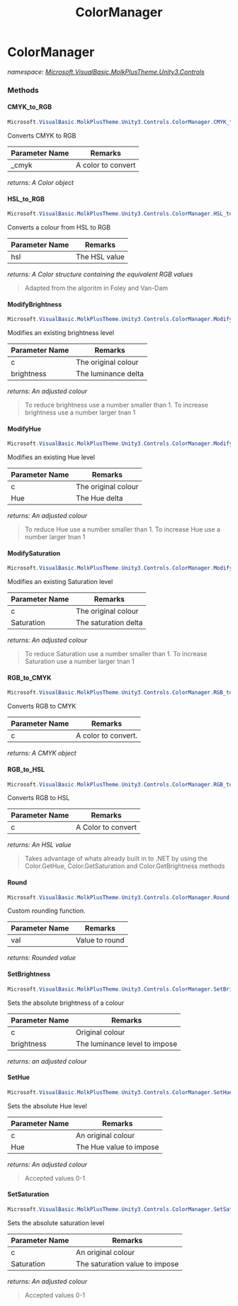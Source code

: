 ﻿---
title: ColorManager
---

# ColorManager
_namespace: [Microsoft.VisualBasic.MolkPlusTheme.Unity3.Controls](N-Microsoft.VisualBasic.MolkPlusTheme.Unity3.Controls.html)_



### Methods

#### CMYK_to_RGB
```csharp
Microsoft.VisualBasic.MolkPlusTheme.Unity3.Controls.ColorManager.CMYK_to_RGB(Microsoft.VisualBasic.MolkPlusTheme.Unity3.Controls.ColorManager.CMYK)
```
Converts CMYK to RGB

|Parameter Name|Remarks|
|--------------|-------|
|_cmyk|A color to convert|

_returns: A Color object_

#### HSL_to_RGB
```csharp
Microsoft.VisualBasic.MolkPlusTheme.Unity3.Controls.ColorManager.HSL_to_RGB(Microsoft.VisualBasic.MolkPlusTheme.Unity3.Controls.ColorManager.HSL)
```
Converts a colour from HSL to RGB

|Parameter Name|Remarks|
|--------------|-------|
|hsl|The HSL value|

_returns: A Color structure containing the equivalent RGB values_
> Adapted from the algoritm in Foley and Van-Dam

#### ModifyBrightness
```csharp
Microsoft.VisualBasic.MolkPlusTheme.Unity3.Controls.ColorManager.ModifyBrightness(System.Drawing.Color,System.Double)
```
Modifies an existing brightness level

|Parameter Name|Remarks|
|--------------|-------|
|c|The original colour|
|brightness|The luminance delta|

_returns: An adjusted colour_
>  
>  To reduce brightness use a number smaller than 1. To increase brightness use a number larger tnan 1 
>  

#### ModifyHue
```csharp
Microsoft.VisualBasic.MolkPlusTheme.Unity3.Controls.ColorManager.ModifyHue(System.Drawing.Color,System.Double)
```
Modifies an existing Hue level

|Parameter Name|Remarks|
|--------------|-------|
|c|The original colour|
|Hue|The Hue delta|

_returns: An adjusted colour_
>  
>  To reduce Hue use a number smaller than 1. To increase Hue use a number larger tnan 1 
>  

#### ModifySaturation
```csharp
Microsoft.VisualBasic.MolkPlusTheme.Unity3.Controls.ColorManager.ModifySaturation(System.Drawing.Color,System.Double)
```
Modifies an existing Saturation level

|Parameter Name|Remarks|
|--------------|-------|
|c|The original colour|
|Saturation|The saturation delta|

_returns: An adjusted colour_
>  
>  To reduce Saturation use a number smaller than 1. To increase Saturation use a number larger tnan 1 
>  

#### RGB_to_CMYK
```csharp
Microsoft.VisualBasic.MolkPlusTheme.Unity3.Controls.ColorManager.RGB_to_CMYK(System.Drawing.Color)
```
Converts RGB to CMYK

|Parameter Name|Remarks|
|--------------|-------|
|c|A color to convert.|

_returns: A CMYK object_

#### RGB_to_HSL
```csharp
Microsoft.VisualBasic.MolkPlusTheme.Unity3.Controls.ColorManager.RGB_to_HSL(System.Drawing.Color)
```
Converts RGB to HSL

|Parameter Name|Remarks|
|--------------|-------|
|c|A Color to convert|

_returns: An HSL value_
> Takes advantage of whats already built in to .NET by using the Color.GetHue, Color.GetSaturation and Color.GetBrightness methods

#### Round
```csharp
Microsoft.VisualBasic.MolkPlusTheme.Unity3.Controls.ColorManager.Round(System.Double)
```
Custom rounding function.

|Parameter Name|Remarks|
|--------------|-------|
|val|Value to round|

_returns: Rounded value_

#### SetBrightness
```csharp
Microsoft.VisualBasic.MolkPlusTheme.Unity3.Controls.ColorManager.SetBrightness(System.Drawing.Color,System.Double)
```
Sets the absolute brightness of a colour

|Parameter Name|Remarks|
|--------------|-------|
|c|Original colour|
|brightness|The luminance level to impose|

_returns: an adjusted colour_

#### SetHue
```csharp
Microsoft.VisualBasic.MolkPlusTheme.Unity3.Controls.ColorManager.SetHue(System.Drawing.Color,System.Double)
```
Sets the absolute Hue level

|Parameter Name|Remarks|
|--------------|-------|
|c|An original colour|
|Hue|The Hue value to impose|

_returns: An adjusted colour_
> Accepted values 0-1

#### SetSaturation
```csharp
Microsoft.VisualBasic.MolkPlusTheme.Unity3.Controls.ColorManager.SetSaturation(System.Drawing.Color,System.Double)
```
Sets the absolute saturation level

|Parameter Name|Remarks|
|--------------|-------|
|c|An original colour|
|Saturation|The saturation value to impose|

_returns: An adjusted colour_
> Accepted values 0-1




